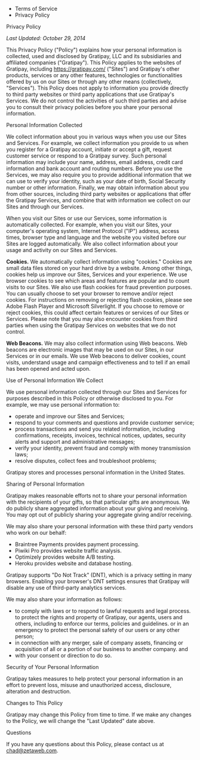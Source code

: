 *   Terms of Service
*   Privacy Policy

Privacy Policy

_Last Updated: October 29, 2014_

This Privacy Policy ("Policy") explains how your personal information is collected, used and disclosed by Gratipay, LLC and its subsidiaries and affiliated companies ("Gratipay"). This Policy applies to the websites of Gratipay, including https://gratipay.com/ ("Sites") and Gratipay's other products, services or any other features, technologies or functionalities offered by us on our Sites or through any other means (collectively, "Services"). This Policy does not apply to information you provide directly to third party websites or third party applications that use Gratipay's Services. We do not control the activities of such third parties and advise you to consult their privacy policies before you share your personal information.

Personal Information Collected

We collect information about you in various ways when you use our Sites and Services. For example, we collect information you provide to us when you register for a Gratipay account, initiate or accept a gift, request customer service or respond to a Gratipay survey. Such personal information may include your name, address, email address, credit card information and bank account and routing numbers. Before you use the Services, we may also require you to provide additional information that we can use to verify your identity, such as your date of birth, Social Security number or other information. Finally, we may obtain information about you from other sources, including third party websites or applications that offer the Gratipay Services, and combine that with information we collect on our Sites and through our Services.

When you visit our Sites or use our Services, some information is automatically collected. For example, when you visit our Sites, your computer's operating system, Internet Protocol ("IP") address, access times, browser type and language and the website you visited before our Sites are logged automatically. We also collect information about your usage and activity on our Sites and Services.

**Cookies.** We automatically collect information using "cookies." Cookies are small data files stored on your hard drive by a website. Among other things, cookies help us improve our Sites, Services and your experience. We use browser cookies to see which areas and features are popular and to count visits to our Sites. We also use flash cookies for fraud prevention purposes. You can usually choose to set your browser to remove and/or reject cookies. For instructions on removing or rejecting flash cookies, please see Adobe Flash Player and Microsoft Silverlight. If you choose to remove or reject cookies, this could affect certain features or services of our Sites or Services. Please note that you may also encounter cookies from third parties when using the Gratipay Services on websites that we do not control.

**Web Beacons.** We may also collect information using Web beacons. Web beacons are electronic images that may be used on our Sites, in our Services or in our emails. We use Web beacons to deliver cookies, count visits, understand usage and campaign effectiveness and to tell if an email has been opened and acted upon.

Use of Personal Information We Collect

We use personal information collected through our Sites and Services for purposes described in this Policy or otherwise disclosed to you. For example, we may use personal information to:

*   operate and improve our Sites and Services;
*   respond to your comments and questions and provide customer service;
*   process transactions and send you related information, including confirmations, receipts, invoices, technical notices, updates, security alerts and support and administrative messages;
*   verify your identity, prevent fraud and comply with money transmission laws;
*   resolve disputes, collect fees and troubleshoot problems;

Gratipay stores and processes personal information in the United States.

Sharing of Personal Information

Gratipay makes reasonable efforts not to share your personal information with the recipients of your gifts, so that particular gifts are anonymous. We do publicly share aggregated information about your giving and receiving. You may opt out of publicly sharing your aggregate giving and/or receiving.

We may also share your personal information with these third party vendors who work on our behalf:

*   Braintree Payments provides payment processing.
*   Piwiki Pro provides website traffic analysis.
*   Optimizely provides website A/B testing.
*   Heroku provides website and database hosting.

Gratipay supports "Do Not Track" (DNT), which is a privacy setting in many browsers. Enabling your browser's DNT settings ensures that Gratipay will disable any use of third-party analytics services.

We may also share your information as follows:

*   to comply with laws or to respond to lawful requests and legal process. to protect the rights and property of Gratipay, our agents, users and others, including to enforce our terms, policies and guidelines. or in an emergency to protect the personal safety of our users or any other person;
*   in connection with any merger, sale of company assets, financing or acquisition of all or a portion of our business to another company. and
*   with your consent or direction to do so.

Security of Your Personal Information

Gratipay takes measures to help protect your personal information in an effort to prevent loss, misuse and unauthorized access, disclosure, alteration and destruction.

Changes to This Policy

Gratipay may change this Policy from time to time. If we make any changes to the Policy, we will change the "Last Updated" date above.

Questions

If you have any questions about this Policy, please contact us at chad@zetaweb.com.